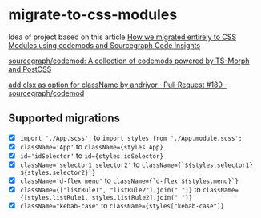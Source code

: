 # migrate-to-css-modules

Idea of project based on this article [How we migrated entirely to CSS Modules using codemods and Sourcegraph Code Insights](https://about.sourcegraph.com/blog/migrating-to-css-modules-with-codemods-and-code-insights)

[sourcegraph/codemod: A collection of codemods powered by TS-Morph and PostCSS](https://github.com/sourcegraph/codemod)

[add clsx as option for className by andriyor · Pull Request #189 · sourcegraph/codemod](https://github.com/sourcegraph/codemod/pull/189)

## Supported migrations

- [x] `import './App.scss';` to `import styles from './App.module.scss';`
- [x] `className='App'` to `className={styles.App}`
- [x] `id='idSelector'` to `id={styles.idSelector}`
- [x] `className='selector1 selector2'` to `` className={`${styles.selector1} ${styles.selector2}`} ``
- [x] `className='d-flex menu'` to `` className={`d-flex ${styles.menu}`} ``
- [x] `className={["listRule1", "listRule2"].join(" ")}` to `className={[styles.listRule1, styles.listRule2].join(" ")}`
- [x] `className="kebab-case"` to `className={styles["kebab-case"]}`
